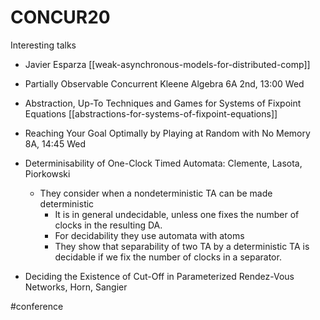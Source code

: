 # CONCUR20

Interesting talks

* Javier Esparza [[weak-asynchronous-models-for-distributed-comp]]

* Partially Observable Concurrent Kleene Algebra  6A 2nd, 13:00  Wed

* Abstraction, Up-To Techniques and Games for Systems of Fixpoint Equations 
  [[abstractions-for-systems-of-fixpoint-equations]]
  
* Reaching Your Goal Optimally by Playing at Random with No Memory 8A, 14:45 Wed

* Determinisability of One-Clock Timed Automata: Clemente, Lasota, Piorkowski
  * They consider when a nondeterministic TA can be made deterministic
    * It is in general undecidable, unless one fixes the number of clocks in the
      resulting DA.
    * For decidability they use automata with atoms
    * They show that separability of two TA by a deterministic TA is decidable
      if we fix the number of clocks in a separator.

* Deciding the Existence of Cut-Off in Parameterized Rendez-Vous Networks, Horn,
  Sangier
  

#conference